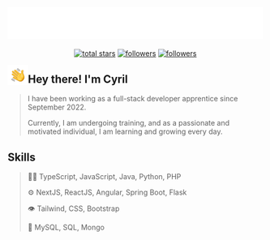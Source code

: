 <h3 align="center">
  <img src="./images/name.svg" alt="Cyril Grosjean" />
</h3>
<p align="center">
  <a href="https://github.com/CyrilInCode?tab=repositories&sort=stargazers">
    <img alt="total stars" title="Total stars on GitHub" src="https://custom-icon-badges.demolab.com/github/stars/CyrilInCode?color=C20BAC&style=for-the-badge&labelColor=A30A90&logo=star"/></a>
  <a href="https://github.com/CyrilInCode?tab=followers">
    <img alt="followers" title="Follow me on Github" src="https://custom-icon-badges.demolab.com/github/followers/CyrilInCode?color=C20BAC&labelColor=A30A90&style=for-the-badge&logo=person-add&label=Follow&logoColor=white"/></a>
  <a href="https://github.com/CyrilInCode">
    <img alt="followers" title="Follow me on Github" src="https://custom-icon-badges.demolab.com/github/watchers/CyrilInCode/CyrilInCode?color=C20BAC&labelColor=A30A90&style=for-the-badge&logo=eye&label=visitors&logoColor=white"/></a>
</p>

<img alt="Night Coding" src="./images/Hand%20Wave.gif" width='40' align="left"/><h2>Hey there! I'm Cyril</h2>
> I have been working as a full-stack developer apprentice since September 2022.
 > 
> Currently, I am undergoing training, and as a passionate and motivated individual, I am learning and growing every day.
 > 




## Skills

> 👨‍💻 TypeScript, JavaScript, Java, Python, PHP
 > 
> ⚙️ NextJS, ReactJS, Angular, Spring Boot, Flask
 > 
> 👁️ Tailwind, CSS, Bootstrap
 > 
> 💽 MySQL, SQL, Mongo
 > 


